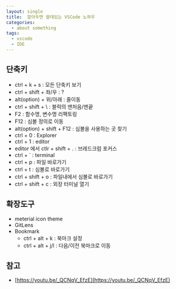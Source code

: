 ```yaml
---
layout: single
title:  알아두면 쓸데있는 VSCode 노하우
categories: 
  - about something
tags: 
  - vscode
  - IDE
---
```


## 단축키

- ctrl + k + s : 모든 단축키 보기
- ctrl + shift + 좌/우 : ?
- alt(option) + 위/아래 : 줄이동
- ctrl + shift + \ : 블럭의 맨처음/맨끝
- F2 : 함수명, 변수명 리팩토링
- F12 : 심볼 정의로 이동
- alt(option) + shift + F12 : 심볼을 사용하는 곳 찾기
- ctrl + 0 : Explorer
- ctrl + 1 : editor
- editor 에서 ctlr + shift + . : 브레드크럼 포커스
- ctrl + ` : terminal
- ctrl + p : 파일 바로가기
- ctrl + t : 심볼로 바로가기
- ctrl + shift + o : 파일내에서 심볼로 바로가기
- ctrl + shift + c : 외장 터미널 열기

## 확장도구

- meterial icon theme
- GitLens
- Bookmark
  - ctrl + alt + k : 북마크 설정
  - ctrl + alt + j/l : 다음/이전 북마크로 이동

## 참고
- [https://youtu.be/_QCNqV_EfzE](https://youtu.be/_QCNqV_EfzE)
